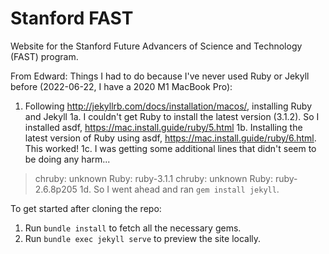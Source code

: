 # Stanford FAST

Website for the Stanford Future Advancers of Science and Technology (FAST) program.

From Edward:
Things I had to do because I've never used Ruby or Jekyll before (2022-06-22, I have a 2020 M1 MacBook Pro):
1. Following http://jekyllrb.com/docs/installation/macos/, installing Ruby and Jekyll
1a. I couldn't get Ruby to install the latest version (3.1.2). So I installed asdf, https://mac.install.guide/ruby/5.html
1b. Installing the latest version of Ruby using asdf, https://mac.install.guide/ruby/6.html. This worked! 
1c. I was getting some additional lines that didn't seem to be doing any harm...
> chruby: unknown Ruby: ruby-3.1.1
> chruby: unknown Ruby: ruby-2.6.8p205
1d. So I went ahead and ran `gem install jekyll`.

To get started after cloning the repo:
1. Run `bundle install` to fetch all the necessary gems.
2. Run `bundle exec jekyll serve` to preview the site locally.
